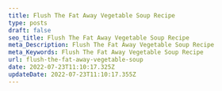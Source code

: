 ```yaml
---
title: Flush The Fat Away Vegetable Soup Recipe
type: posts
draft: false
seo_title: Flush The Fat Away Vegetable Soup Recipe
meta_Description: Flush The Fat Away Vegetable Soup Recipe
meta_Keywords: Flush The Fat Away Vegetable Soup Recipe
url: flush-the-fat-away-vegetable-soup
date: 2022-07-23T11:10:17.325Z
updateDate: 2022-07-23T11:10:17.355Z
---
```

